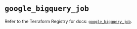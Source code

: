 # `google_bigquery_job`

Refer to the Terraform Registry for docs: [`google_bigquery_job`](https://registry.terraform.io/providers/hashicorp/google-beta/6.30.0/docs/resources/google_bigquery_job).
